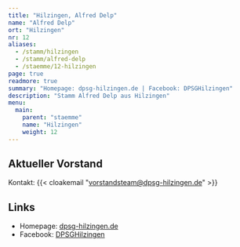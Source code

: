 ```yaml
---
title: "Hilzingen, Alfred Delp"
name: "Alfred Delp"
ort: "Hilzingen"
nr: 12
aliases:
  - /stamm/hilzingen
  - /stamm/alfred-delp
  - /staemme/12-hilzingen
page: true
readmore: true
summary: "Homepage: dpsg-hilzingen.de | Facebook: DPSGHilzingen"
description: "Stamm Alfred Delp aus Hilzingen"
menu:
  main:
    parent: "staemme"
    name: "Hilzingen"
    weight: 12
---
```


## Aktueller Vorstand

Kontakt: {{< cloakemail "vorstandsteam@dpsg-hilzingen.de" >}}

## Links

* Homepage: [dpsg-hilzingen.de](https://www.dpsg-hilzingen.de/)
* Facebook: [DPSGHilzingen](https://www.facebook.com/DPSGHilzingen/)
